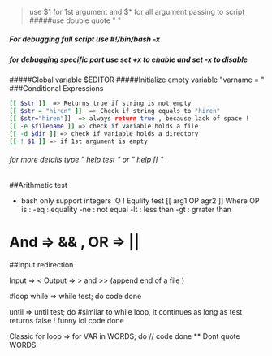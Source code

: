 >use $1  for 1st argument and  $* for all argument passing to script
#####use double quote " "
##### For debugging full script  use #!/bin/bash -x
##### for debugging specific part use  set +x to enable and set -x  to disable
#####Global variable $EDITOR
#####Initialize empty variable "varname =   "
###Conditional Expressions
```bash
[[ $str ]]  => Returns true if string is not empty
[[ $str = "hiren" ]]  => Check if string equals to "hiren"
[[ $str="hiren"]]  => always return true , because lack of space !
[[ -e $filename ]] => check if variable holds a file
[[ -d $dir ]] => check if variable holds a directory
[[ ! $1 ]] => if 1st argument is empty 
```
###### for more details type " help test " or " help [[ "

##Arithmetic test
* bash only support integers :O !
	Equlity test
		[[ arg1 OP agr2 ]]
		Where OP is :
			-eq : equality
			-ne : not equal
			-lt : less than
			-gt : grrater than

# And => && , OR => ||

##Input redirection

Input =>  <
Output =>  > and  >> (append end of a file )

#loop
while =>   while test; do
			code
		  done

until =>  until test; do  #similar to while loop, it continues as long as test returns false ! funny lol
			code
		done

Classic for loop  =>  for VAR in WORDS; do
			// code
		      done
		** Dont quote WORDS
